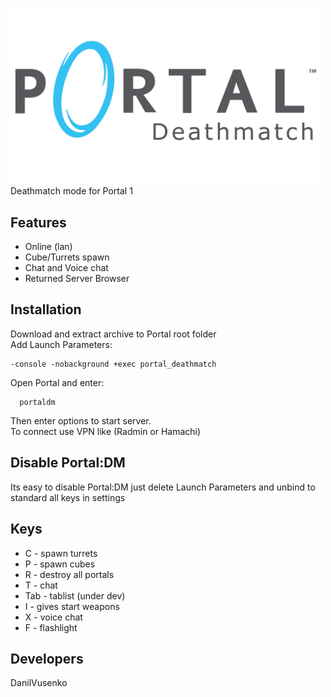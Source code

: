 <img src="logo.png" width="500px" aligin=center><br>
Deathmatch mode for Portal 1

## Features
- Online (lan)
- Cube/Turrets spawn
- Chat and Voice chat
- Returned Server Browser

## Installation
Download and extract archive to Portal root folder<br>
Add Launch Parameters:
```Command
-console -nobackground +exec portal_deathmatch 
```
Open Portal and enter:
```Command
  portaldm
```
Then enter options to start server.<br>
To connect use VPN like (Radmin or Hamachi)

## Disable Portal:DM
Its easy to disable Portal:DM just delete Launch Parameters and unbind to standard all keys in settings 

## Keys 
- C   - spawn turrets
- P   - spawn cubes
- R   - destroy all portals
- T   - chat
- Tab - tablist (under dev)
- I   - gives start weapons
- X   - voice chat
- F   - flashlight

## Developers
DanilVusenko
